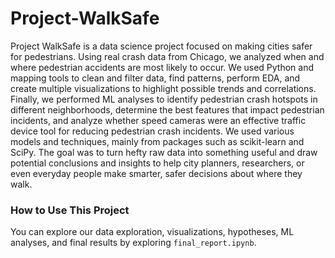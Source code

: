 # Project-WalkSafe

Project WalkSafe is a data science project focused on making cities safer for pedestrians. Using real crash data from Chicago, we analyzed when and where pedestrian accidents are most likely to occur. We used Python and mapping tools to clean and filter data, find patterns, perform EDA, and create multiple visualizations to highlight possible trends and correlations. Finally, we performed ML analyses to identify pedestrian crash hotspots in different neighborhoods, determine the best features that impact pedestrian incidents, and analyze whether speed cameras were an effective traffic device tool for reducing pedestrian crash incidents. We used various models and techniques, mainly from packages such as scikit-learn and SciPy. The goal was to turn hefty raw data into something useful and draw potential conclusions and insights to help city planners, researchers, or even everyday people make smarter, safer decisions about where they walk.

### How to Use This Project
You can explore our data exploration, visualizations, hypotheses, ML analyses, and final results by exploring `final_report.ipynb`.
